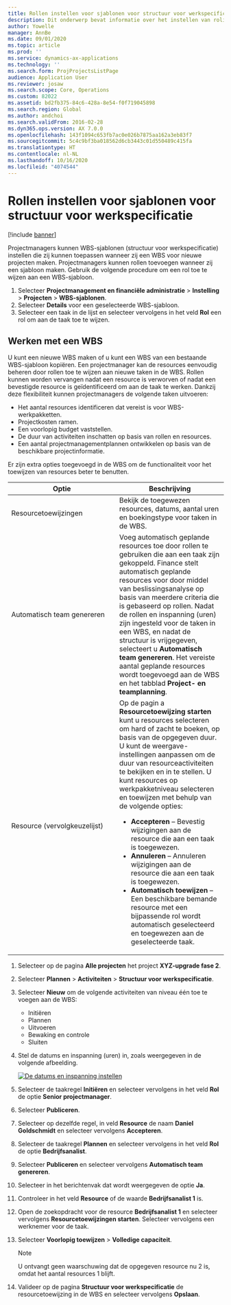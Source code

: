 ```yaml
---
title: Rollen instellen voor sjablonen voor structuur voor werkspecificatie
description: Dit onderwerp bevat informatie over het instellen van rolinformatie op sjablonen van structuur voor werkspecificatie.
author: Yowelle
manager: AnnBe
ms.date: 09/01/2020
ms.topic: article
ms.prod: ''
ms.service: dynamics-ax-applications
ms.technology: ''
ms.search.form: ProjProjectsListPage
audience: Application User
ms.reviewer: josaw
ms.search.scope: Core, Operations
ms.custom: 82022
ms.assetid: bd2fb375-84c6-428a-8e54-f0f719045898
ms.search.region: Global
ms.author: andchoi
ms.search.validFrom: 2016-02-28
ms.dyn365.ops.version: AX 7.0.0
ms.openlocfilehash: 143f1094c653fb7ac0e026b7875aa162a3eb83f7
ms.sourcegitcommit: 5c4c9bf3ba018562d6cb3443c01d550489c415fa
ms.translationtype: HT
ms.contentlocale: nl-NL
ms.lasthandoff: 10/16/2020
ms.locfileid: "4074544"
---
```

# <a name="set-up-roles-on-work-breakdown-structure-templates"></a>Rollen instellen voor sjablonen voor structuur voor werkspecificatie

[!include [banner](../includes/banner.md)]

Projectmanagers kunnen WBS-sjablonen (structuur voor werkspecificatie) instellen die zij kunnen toepassen wanneer zij een WBS voor nieuwe projecten maken. Projectmanagers kunnen rollen toevoegen wanneer zij een sjabloon maken. Gebruik de volgende procedure om een rol toe te wijzen aan een WBS-sjabloon.

1. Selecteer **Projectmanagement en financiële administratie** > **Instelling** > **Projecten** > **WBS-sjablonen**.
2. Selecteer **Details** voor een geselecteerde WBS-sjabloon.
3. Selecteer een taak in de lijst en selecteer vervolgens in het veld **Rol** een rol om aan de taak toe te wijzen.

## <a name="work-with-a-wbs"></a>Werken met een WBS

U kunt een nieuwe WBS maken of u kunt een WBS van een bestaande WBS-sjabloon kopiëren. Een projectmanager kan de resources eenvoudig beheren door rollen toe te wijzen aan nieuwe taken in de WBS. Rollen kunnen worden vervangen nadat een resource is verworven of nadat een bevestigde resource is geïdentificeerd om aan de taak te werken. Dankzij deze flexibiliteit kunnen projectmanagers de volgende taken uitvoeren:

- Het aantal resources identificeren dat vereist is voor WBS-werkpakketten.
- Projectkosten ramen.
- Een voorlopig budget vaststellen.
- De duur van activiteiten inschatten op basis van rollen en resources.
- Een aantal projectmanagementplannen ontwikkelen op basis van de beschikbare projectinformatie.

Er zijn extra opties toegevoegd in de WBS om de functionaliteit voor het toewijzen van resources beter te benutten.

<table>
<colgroup>
<col width="50%" />
<col width="50%" />
</colgroup>
<thead>
<tr class="header">
<th>Optie</th>
<th>Beschrijving</th>
</tr>
</thead>
<tbody>
<tr class="odd">
<td>Resourcetoewijzingen</td>
<td>Bekijk de toegewezen resources, datums, aantal uren en boekingstype voor taken in de WBS.</td>
</tr>
<tr class="even">
<td>Automatisch team genereren</td>
<td>Voeg automatisch geplande resources toe door rollen te gebruiken die aan een taak zijn gekoppeld. Finance stelt automatisch geplande resources voor door middel van beslissingsanalyse op basis van meerdere criteria die is gebaseerd op rollen. Nadat de rollen en inspanning (uren) zijn ingesteld voor de taken in een WBS, en nadat de structuur is vrijgegeven, selecteert u <strong>Automatisch team genereren</strong>. Het vereiste aantal geplande resources wordt toegevoegd aan de WBS en het tabblad <strong>Project- en teamplanning</strong>.</td>
</tr>
<tr class="odd">
<td>Resource (vervolgkeuzelijst)</td>
<td>Op de pagin a <strong>Resourcetoewijzing starten</strong> kunt u resources selecteren om hard of zacht te boeken, op basis van de opgegeven duur. U kunt de weergave-instellingen aanpassen om de duur van resourceactiviteiten te bekijken en in te stellen. U kunt resources op werkpakketniveau selecteren en toewijzen met behulp van de volgende opties:
<ul>
<li><strong>Accepteren</strong> – Bevestig wijzigingen aan de resource die aan een taak is toegewezen.</li>
<li><strong>Annuleren</strong> – Annuleren wijzigingen aan de resource die aan een taak is toegewezen.</li>
<li><strong>Automatisch toewijzen</strong> – Een beschikbare bemande resource met een bijpassende rol wordt automatisch geselecteerd en toegewezen aan de geselecteerde taak.</li>
</ul></td>
</tr>
</tbody>
</table>

1. Selecteer op de pagina **Alle projecten** het project **XYZ-upgrade fase 2**.
2. Selecteer **Plannen** > **Activiteiten** > **Structuur voor werkspecificatie**.
3. Selecteer **Nieuw** om de volgende activiteiten van niveau één toe te voegen aan de WBS:

    - Initiëren
    - Plannen
    - Uitvoeren
    - Bewaking en controle
    - Sluiten

4. Stel de datums en inspanning (uren) in, zoals weergegeven in de volgende afbeelding.

    [![De datums en inspanning instellen](./media/projectresourcing10.jpg)](./media/projectresourcing10.jpg)

5. Selecteer de taakregel **Initiëren** en selecteer vervolgens in het veld **Rol** de optie **Senior projectmanager**.
6. Selecteer **Publiceren**.
7. Selecteer op dezelfde regel, in veld **Resource** de naam **Daniel Goldschmidt** en selecteer vervolgens **Accepteren**.
8. Selecteer de taakregel **Plannen** en selecteer vervolgens in het veld **Rol** de optie **Bedrijfsanalist**.
9. Selecteer **Publiceren** en selecteer vervolgens **Automatisch team genereren**.
10. Selecteer in het berichtenvak dat wordt weergegeven de optie **Ja**.
11. Controleer in het veld **Resource** of de waarde **Bedrijfsanalist 1** is.
12. Open de zoekopdracht voor de resource **Bedrijfsanalist 1** en selecteer vervolgens **Resourcetoewijzingen starten**. Selecteer vervolgens een werknemer voor de taak.
13. Selecteer **Voorlopig toewijzen** &gt; **Volledige capaciteit**.

    > [!NOTE] 
    > U ontvangt geen waarschuwing dat de opgegeven resource nu 2 is, omdat het aantal resources 1 blijft.

14. Valideer op de pagina **Structuur voor werkspecificatie** de resourcetoewijzing in de WBS en selecteer vervolgens **Opslaan**.
